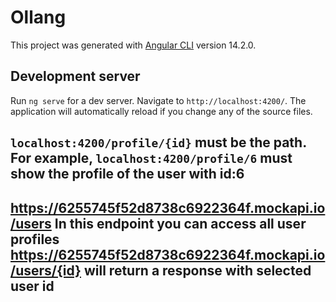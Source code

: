 # Ollang

This project was generated with [Angular CLI](https://github.com/angular/angular-cli) version 14.2.0.

## Development server

Run `ng serve` for a dev server. Navigate to `http://localhost:4200/`. The application will automatically reload if you change any of the source files.

## `localhost:4200/profile/{id}` must be the path. For example, `localhost:4200/profile/6` must show the profile of the user with id:6

## https://6255745f52d8738c6922364f.mockapi.io/users  In this endpoint you can access all user profiles https://6255745f52d8738c6922364f.mockapi.io/users/{id}  will return a response with selected user id
